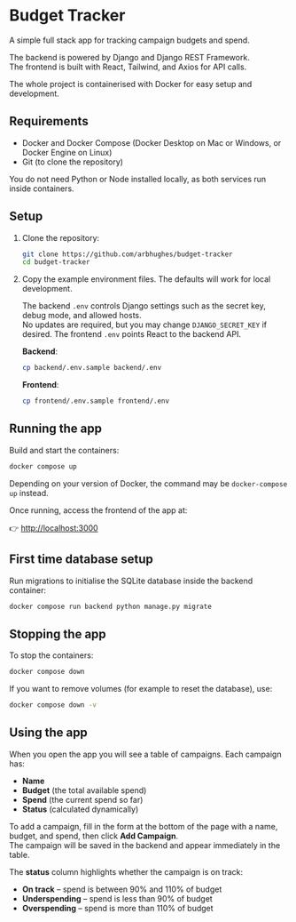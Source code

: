 # Budget Tracker

A simple full stack app for tracking campaign budgets and spend.

The backend is powered by Django and Django REST Framework.  
The frontend is built with React, Tailwind, and Axios for API calls.  

The whole project is containerised with Docker for easy setup and development.

## Requirements

- Docker and Docker Compose (Docker Desktop on Mac or Windows, or Docker Engine on Linux)
- Git (to clone the repository)

You do not need Python or Node installed locally, as both services run inside containers.

## Setup

1. Clone the repository:
   ```bash
   git clone https://github.com/arbhughes/budget-tracker
   cd budget-tracker
   ```

2. Copy the example environment files. The defaults will work for local development.   
   
   The backend `.env` controls Django settings such as the secret key, debug mode, and allowed hosts.  
   No updates are required, but you may change `DJANGO_SECRET_KEY` if desired.
   The frontend `.env` points React to the backend API.

   **Backend**:
   ```bash
   cp backend/.env.sample backend/.env
   ```

   **Frontend**:
   ```bash
   cp frontend/.env.sample frontend/.env
   ```

## Running the app

Build and start the containers:

```bash
docker compose up
```

Depending on your version of Docker, the command may be `docker-compose up` instead.

Once running, access the frontend of the app at:

👉 [http://localhost:3000](http://localhost:3000)

## First time database setup

Run migrations to initialise the SQLite database inside the backend container:

```bash
docker compose run backend python manage.py migrate
```

## Stopping the app

To stop the containers:

```bash
docker compose down
```

If you want to remove volumes (for example to reset the database), use:

```bash
docker compose down -v
```

## Using the app

When you open the app you will see a table of campaigns. Each campaign has:

- **Name**  
- **Budget** (the total available spend)  
- **Spend** (the current spend so far)  
- **Status** (calculated dynamically)

To add a campaign, fill in the form at the bottom of the page with a name, budget, and spend, then click **Add Campaign**.  
The campaign will be saved in the backend and appear immediately in the table.

The **status** column highlights whether the campaign is on track:

- **On track** – spend is between 90% and 110% of budget  
- **Underspending** – spend is less than 90% of budget  
- **Overspending** – spend is more than 110% of budget  

